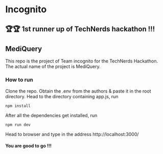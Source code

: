 # Incognito
## 🏆🏆 1st runner up of TechNerds hackathon !!!
## MediQuery
This repo is the project of Team incognito for the TechNerds Hackathon. The actual name of the project is MediQuery.

### How to run
Clone the repo. Obtain the .env from the authors & paste it in the root directory. Head to the directory containing app.js, run

```
npm install
```
After all the dependencies get installed, run
```
npm run dev
```
Head to browser and type in the address http://localhost:3000/  
#### You are good to go !!!
